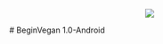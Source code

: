<p align="center">
  <img src="https://github.com/DEPthes/2nd-MVP-BeginVegan-Client/assets/32347874/00c7a186-eae7-4966-87ea-6e69969c5920">
</p>
# BeginVegan 1.0-Android

